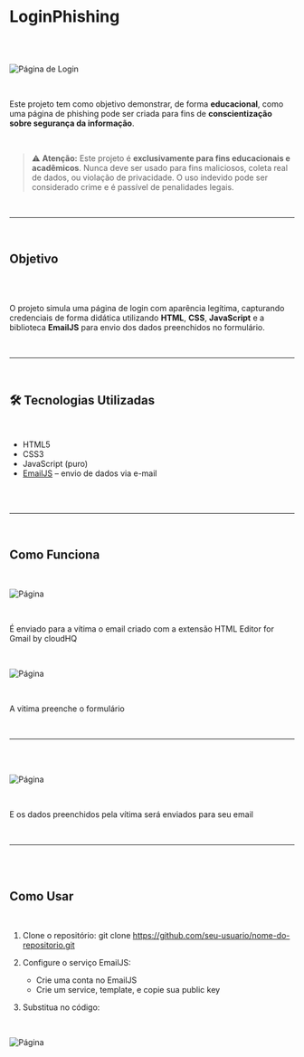 # LoginPhishing

<br><br>

![Página de Login](https://i.imgur.com/ZDiX2gC.png)

<br>

Este projeto tem como objetivo demonstrar, de forma **educacional**, como uma página de phishing pode ser criada para fins de **conscientização sobre segurança da informação**. 

<br>

> ⚠️ **Atenção:** Este projeto é **exclusivamente para fins educacionais e acadêmicos**. Nunca deve ser usado para fins maliciosos, coleta real de dados, ou violação de privacidade. O uso indevido pode ser considerado crime e é passível de penalidades legais.

<br>

---

<br>

##  Objetivo

<br><br>

O projeto simula uma página de login com aparência legítima, capturando credenciais de forma didática utilizando **HTML**, **CSS**, **JavaScript** e a biblioteca **EmailJS** para envio dos dados preenchidos no formulário.

<br>

---

<br>

## 🛠 Tecnologias Utilizadas

<br>

- HTML5
- CSS3
- JavaScript (puro)
- [EmailJS](https://dashboard.emailjs.com/) – envio de dados via e-mail

<br><br>

---

<br>

## Como Funciona

<br>

![Página](https://i.imgur.com/1rDGZQO.png)

<br>

É enviado para a vítima o email criado com a extensão HTML Editor for Gmail by cloudHQ

<br>

![Página](https://i.imgur.com/ZHFzDOG.png)

<br>

A vitima preenche o formulário

<br>

---

<br><br>

![Página](https://i.imgur.com/jis3GgN.png)

<br>

E os dados preenchidos pela vítima será enviados para seu email

<br>

---

<br><br>

## Como Usar

<br>

1. Clone o repositório:
   git clone https://github.com/seu-usuario/nome-do-repositorio.git
   
2. Configure o serviço EmailJS:
   - Crie uma conta no EmailJS
   - Crie um service, template, e copie sua public key

3. Substitua no código:

<br>

   ![Página](https://i.imgur.com/jjBrSeB.png)

      



